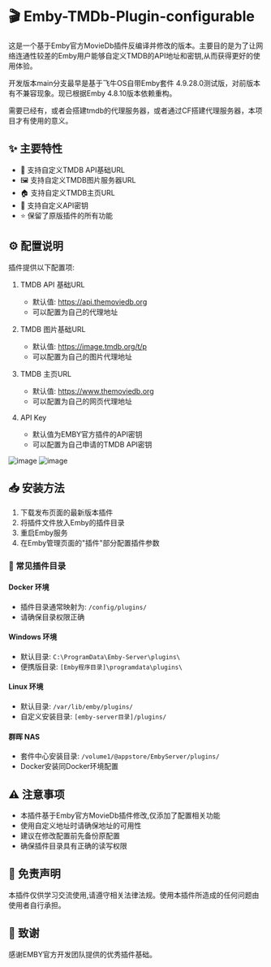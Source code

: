 # 🎬 Emby-TMDb-Plugin-configurable

这是一个基于Emby官方MovieDb插件反编译并修改的版本。主要目的是为了让网络连通性较差的Emby用户能够自定义TMDB的API地址和密钥,从而获得更好的使用体验。

开发版本main分支最早是基于飞牛OS自带Emby套件 4.9.28.0测试版，对前版本有不兼容现象。现已根据Emby 4.8.10版本依赖重构。

需要已经有，或者会搭建tmdb的代理服务器，或者通过CF搭建代理服务器，本项目才有使用的意义。
## ✨ 主要特性

- 🔧 支持自定义TMDB API基础URL
- 🖼️ 支持自定义TMDB图片服务器URL 
- 🏠 支持自定义TMDB主页URL
- 🔑 支持自定义API密钥
- ⭐ 保留了原版插件的所有功能

## ⚙️ 配置说明

插件提供以下配置项:

1. TMDB API 基础URL
   - 默认值: https://api.themoviedb.org
   - 可以配置为自己的代理地址

2. TMDB 图片基础URL  
   - 默认值: https://image.tmdb.org/t/p
   - 可以配置为自己的图片代理地址

3. TMDB 主页URL
   - 默认值: https://www.themoviedb.org
   - 可以配置为自己的网页代理地址

4. API Key
   - 默认值为EMBY官方插件的API密钥
   - 可以配置为自己申请的TMDB API密钥

![image](https://github.com/user-attachments/assets/d7d07179-430e-4527-9011-47c1099f41bf)
![image](https://github.com/user-attachments/assets/24c167ac-ee54-41c4-8a08-50786f41d8d0)

## 📥 安装方法

1. 下载发布页面的最新版本插件
2. 将插件文件放入Emby的插件目录
3. 重启Emby服务
4. 在Emby管理页面的"插件"部分配置插件参数

### 📂 常见插件目录

#### Docker 环境
- 插件目录通常映射为: `/config/plugins/`
- 请确保目录权限正确

#### Windows 环境
- 默认目录: `C:\ProgramData\Emby-Server\plugins\`
- 便携版目录: `[Emby程序目录]\programdata\plugins\`

#### Linux 环境
- 默认目录: `/var/lib/emby/plugins/`
- 自定义安装目录: `[emby-server目录]/plugins/`

#### 群晖 NAS
- 套件中心安装目录: `/volume1/@appstore/EmbyServer/plugins/`
- Docker安装同Docker环境配置

## ⚠️ 注意事项

- 本插件基于Emby官方MovieDb插件修改,仅添加了配置相关功能
- 使用自定义地址时请确保地址的可用性
- 建议在修改配置前先备份原配置
- 确保插件目录具有正确的读写权限

## 📢 免责声明

本插件仅供学习交流使用,请遵守相关法律法规。使用本插件所造成的任何问题由使用者自行承担。

## 🙏 致谢

感谢EMBY官方开发团队提供的优秀插件基础。

